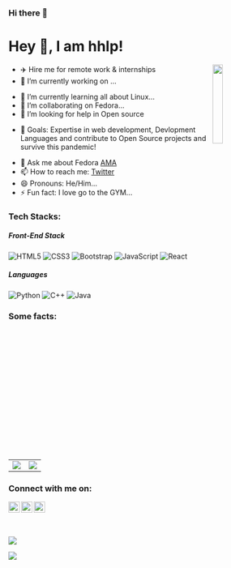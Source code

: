 ### Hi there 👋

# Hey 👋, I am hhlp!
<img align="right" width="20%" src="https://avatars3.githubusercontent.com/u/2659606?v=4">

- ✈️ Hire me for remote work & internships
- 🔭 I’m currently working on ...
* 🌱 I’m currently learning all about Linux...
* 👯 I’m collaborating on Fedora...
* 🤔 I’m looking for help in Open source
- 🥅 Goals: Expertise in web development, Devlopment Languages and contribute to Open Source projects and survive this pandemic!
* 💬 Ask me about Fedora [AMA](https://github.com/hhlp/ama)
* 📫 How to reach me: [Twitter](twitter.com/hhlp)
* 😄 Pronouns: He/Him...
* ⚡ Fun fact: I love go to the GYM...

### Tech Stacks:

##### Front-End Stack
![HTML5](https://img.shields.io/badge/-HTML5-E34F26?style=flat-square&logo=html5&logoColor=white)
![CSS3](https://img.shields.io/badge/-CSS3-1572B6?style=flat-square&logo=css3)
![Bootstrap](https://img.shields.io/badge/-Bootstrap-563D7C?style=flat-square&logo=bootstrap)
![JavaScript](https://img.shields.io/badge/-JavaScript-black?style=flat-square&logo=javascript)
![React](https://img.shields.io/badge/-React-black?style=flat-square&logo=react)


##### Languages
![Python](https://img.shields.io/badge/-Python-black?style=flat-square&logo=Python)
![C++](https://img.shields.io/badge/-C++-00599C?style=flat-square&logo=c)
![Java](https://img.shields.io/badge/-java-E34A86?style=flat-square&logo=java)

### Some facts:
<table>
    <tr>
        <td rowspan=2>
            <img src="https://github-readme-stats.vercel.app/api/top-langs/?username=hhlp&theme=dark" align="center"/></td>
    </tr>
    <tr>
        <td><img src="https://github-readme-stats.vercel.app/api?username=hhlp&count_private=true&theme=dark&show_icons=true" align="center"/></td>
    </tr>
</table>

### Connect with me on: 
<table>
    <div align="center m-5" >
        <a href="https://twitter.com/hhlp">
        <img align="left" alt="hhlp | Twitter" width="22px" src="https://cdn.jsdelivr.net/npm/simple-icons@v3/icons/twitter.svg" />
        </a>
        <a href="https://www.linkedin.com/in/adyasha-mohanty-7a6254191/">
        <img align="left" alt="hhlp's LinkdeIN" width="22px" src="https://cdn.jsdelivr.net/npm/simple-icons@v3/icons/linkedin.svg" />
        </a>
        <a href="https://www.instagram.com/louzaoh/">
        <img align="left" alt="hhlp's instagram" width="22px" height="22px" src="https://cdn.jsdelivr.net/npm/simple-icons@v3/icons/instagram.svg" />
        </a>
    </div>                                                                                                                 
</table>
<br>
                                                                                                                          
![](https://komarev.com/ghpvc/?username=hhlp&color=6C63FF&style=plastic)
                                                                                                                    
[<img src ="https://img.shields.io/badge/Email-Here-%23E4405F.svg?&style=for-the-badge&logo=&logoColor=#6C63FF">](mailto:louzaoh@gmail.com)
